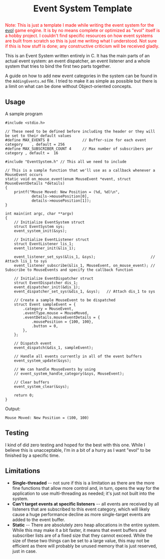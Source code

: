 # <p style="text-align: center;">Event System Template</p>

<p style="font-size:14px; color: red;">Note: This is just a template I made while writing the event system for the <a href="https://www.github.com/mo7sener/evol">evol</a> game engine.
It is by no means complete or optimized as "evol" itself is a hobby project. I couldn't find specific resources
on how event systems are built from scratch so this is just me writing what I understood. Not sure if this is
how stuff is done; any constructive criticism will be received gladly.</p>

This is an Event System written entirely in C. It has the main parts of an actual event system: an event
dispatcher, an event listener and a whole system that tries to bind the first two parts together. 

A guide on how to add new event categories in the system can be found in the `AddingEvents.md` file. I tried
to make it as simple as possible but there is a limit on what can be done without Object-oriented concepts.

## Usage

A sample program
```  
#include <stdio.h>

// These need to be defined before including the header or they will be set to their default values
#define MAX_EVENTS 8               // Buffer-size for each event category    , default = 256
#define MAX_SUBSCRIBER_COUNT 4     // Max number of subscribers per category , default =  16

#include "EventSystem.h" // This all we need to include

// This is a sample function that we'll use as a callback whenever a MouseEvent occurs
static void on_mouse_event(enum MouseEvent *event, struct MouseEventDetails *details)
{
	printf("Mouse Moved: New Position = (%d, %d)\n", 
			details->mousePosition[0], 
			details->mousePosition[1]);
}

int main(int argc, char **argv)
{
	// Initialize EventSystem struct
	struct EventSystem sys;
	event_system_init(&sys);

	// Initialize EventListener struct
	struct EventListener lis_1;
	event_listener_init(&lis_1);

	event_listener_set_sys(&lis_1, &sys);                         // Attach lis_1 to sys
	event_listener_subscribe(&lis_1, MouseEvent, on_mouse_event); // Subscribe to MouseEvents and specify the callback function

	// Initialize EventDispatcher struct
	struct EventDispatcher dis_1;
	event_dispatcher_init(&dis_1);
	event_dispatcher_set_sys(&dis_1, &sys);   // Attach dis_1 to sys

	// Create a sample MouseEvent to be dispatched
	struct Event sampleEvent = {
		.category = MouseEvent,
		.eventType.mouse = MouseMoved,
		.eventDetails.mouseEventDetails = {
			.mousePosition = {100, 100},
			.button = 0,
		},
	};

	// Dispatch event
	event_dispatch(&dis_1, sampleEvent);

	// Handle all events currently in all of the event buffers
	event_system_update(&sys);

	// We can handle MouseEvents by using
	// event_system_handle_category(&sys, MouseEvent);

	// Clear buffers
	event_system_clear(&sys);

	return 0;
}

```

Output:
```
Mouse Moved: New Position = (100, 100)
```

## Testing

I kind of did zero testing and hoped for the best with this one. While I believe this is unacceptable, I'm in
a bit of a hurry as I want "evol" to be finished by a specific time.

## Limitations

- **Single-threaded** -- not sure if this is a limitation as there are the more fine functions that allow more 
control and, in turn, opens the way for the application to use multi-threading as needed; it's just not built 
into the system.
- **Can't target events at specific listeners** -- all events are received by all listeners that are subscribed to
this event category, which will likely cause a huge performance decline as more single-target events are added
to the event buffer.
- **Static** -- There are absolutely zero heap allocations in the entire system. While this may make it a bit
faster, it means that event buffers and subscriber lists are of a fixed size that they cannot exceed. While
the size of these two things can be set to a large value, this may not be efficient as there will probably be
unused memory that is just reserved, just in case.
